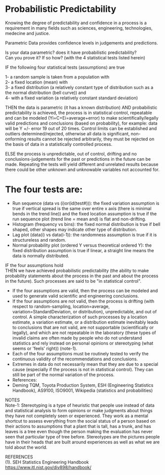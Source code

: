 # Probabilistic Predictability

Knowing the degree of predictability and confidence in a process is a requirement in many fields such as sciences, engineering, technologies, medecine and justice.  

Parametric Data provides confidence levels in judgements and predictions.  

Is your data parametric? does it have probabilistic predictability?  
Can you prove it? If so how? (with the 4 statistical tests listed herein)  

IF the following four statistical tests (assumptions) are true  

1- a random sample is taken from a population with  
2- a fixed location (mean) with  
3- a fixed distribution (a relatively constant type of distribution such as a the normal distribution (bell curve)) and  
4- with a fixed variation (a relatively constant standard deviation)

THEN the data is parametric (it has a known distribution) AND probabilistic predictability is achieved, the process is in statistical control, repeatable and can be modeled (Yi=C+Ei=average+error) to make scientifically/legally valid predictions and conclusions (based on probability), for example: data will be Y +/- error 19 out of 20 times.  Control limits can be established and outliers determined/rejected, otherwise all data is significant, non-onforming results cannot be rejected arbitrarily, they must be rejected on the basis of data in a statistically controlled process.

ELSE the process is unpredictable, out of control, drifting and no conclusions-judgements for the past or predictions in the future can be made. Repeating the tests will yield different and unrelated results because there could be other unknown and unknowable variables not accounted for.

# The four tests are:  
- Run sequence (data vs (i)or(id(test#))): the fixed variation assumption is true if vertical spread is the same over entire x axis (there is minimal bends in the trend line)) and the fixed location assumption is true if the run sequence plot (trend line = mean and) is flat and non-drifting.  
- Histogram (frequency vs bins): the fixed normal distribution is true if bell shaped, other shapes may indicate other type of distribution.  
- Lag plot (data(i) vs data(i-1)): the randomness assumption is true if it is structureless and random.  
- Normal probability plot (ordered Y versus theoretical ordered Y): the fixed distribution assumption is true if linear, a straight line means the data is normally distributed.  

IF the four assumptions hold  
THEN we have achieved probabilistic predictability (the ability to make probability statements about the process in the past and about the process in the future). Such processes are said to be "in statistical control".  
- If the four assumptions are valid, then the process can be modeled and used to generate valid scientific and engineering conclusions.  
- If the four assumptions are not valid, then the process is drifting (with respect to random-sampling, location=average, variation=StandardDeviation, or distribution), unpredictable, and out of control. A simple characterization of such processes by a location estimate, a variation estimate, or a distribution estimate inevitably leads to conclusions that are not valid, are not supportable (scientifically or legally), and which are not repeatable in the laboratory (these types of invalid claims are often made by people who do not understand statistics and rely instead on personal opinions or stereotyping (what seems or 'feels' right)) (note-1).  
- Each of the four assumptions must be routinely tested to verify the continuous validity of the recommendations and conclusions.
- Extremes in data do not necessarily mean that they are due to a special cause (especially if the process is not in statistical control). They can still be part of the normal variation of the process.  
- References:  
- Deming TQM, Toyota Production System, ESH (Engineering Statistics Handbook), AS9100, ISO9001, Wikipedia (statistics and probabilities)  

NOTES  
Note-1: Stereotyping is a type of heuristic that people use instead of data and statistical analysis to form opinions or make judgments about things they have not completely seen or experienced. They work as a mental shortcut to assess everything from the social status of a person based on their actions to assumptions that a plant that is tall, has a trunk, and has leaves is a tree even though the person making the evaluation has never seen that particular type of tree before. Stereotypes are the pictures people have in their heads that are built around experiences as well as what we are told about the world.  

REFERENCES  
(1). SEH Statistics Engineering Handbook https://www.itl.nist.gov/div898/handbook/
